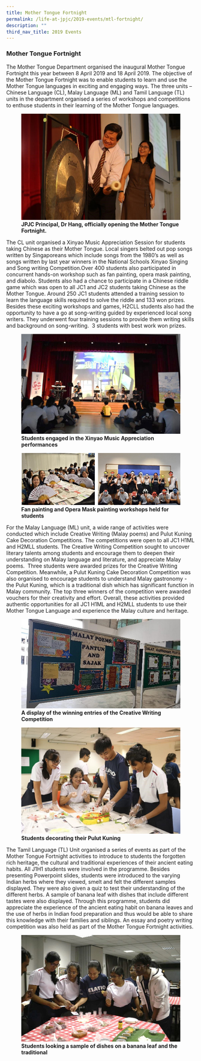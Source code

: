 ```yaml
---
title: Mother Tongue Fortnight
permalink: /life-at-jpjc/2019-events/mtl-fortnight/
description: ""
third_nav_title: 2019 Events
---
```

### **Mother Tongue Fortnight**
The Mother Tongue Department organised the inaugural Mother Tongue Fortnight this year between 8 April 2019 and 18 April 2019. The objective of the Mother Tongue Fortnight was to enable students to learn and use the Mother Tongue languages in exciting and engaging ways. The three units – Chinese Language (CL), Malay Language (ML) and Tamil Language (TL) units in the department organised a series of workshops and competitions to enthuse students in their learning of the Mother Tongue languages.

<figure>
<img src="/images/mtlf%201.jpg">
<figcaption> <strong> JPJC Principal, Dr Hang, officially opening the Mother Tongue Fortnight. </strong> </figcaption>
</figure>
The CL unit organised a Xinyao Music Appreciation Session for students taking Chinese as their Mother Tongue. Local singers belted out pop songs written by Singaporeans which include songs from the 1980’s as well as songs written by last year winners in the National Schools Xinyao Singing and Song writing Competition.Over 400 students also participated in concurrent hands-on workshop such as fan painting, opera mask painting, and diabolo. Students also had a chance to participate in a Chinese riddle game which was open to all JC1 and JC2 students taking Chinese as the Mother Tongue. Around 250 JC1 students attended a training session to learn the language skills required to solve the riddle and 133 won prizes. Besides these exciting workshops and games, H2CLL students also had the opportunity to have a go at song-writing guided by experienced local song writers. They underwent four training sessions to provide them writing skills and background on song-writing.  3 students with best work won prizes.
<figure>
<img src="/images/mtlf%202.jpg">
<figcaption> <strong> Students engaged in the Xinyao Music Appreciation performances </strong> </figcaption>
</figure>

<figure>
<img src="/images/mtlf%203.jpg">
<figcaption> <strong> Fan painting and Opera Mask painting workshops held for students </strong> </figcaption>
</figure>
For the Malay Language (ML) unit, a wide range of activities were conducted which include Creative Writing (Malay poems) and Pulut Kuning Cake Decoration Competitions. The competitions were open to all JC1 H1ML and H2MLL students. The Creative Writing Competition sought to uncover literary talents among students and encourage them to deepen their understanding on Malay language and literature, and appreciate Malay poems.  Three students were awarded prizes for the Creative Writing Competition. Meanwhile, a Pulut Kuning Cake Decoration Competition was also organised to encourage students to understand Malay gastronomy - the Pulut Kuning, which is a traditional dish which has significant function in Malay community. The top three winners of the competition were awarded vouchers for their creativity and effort. Overall, these activities provided authentic opportunities for all JC1 H1ML and H2MLL students to use their Mother Tongue Language and experience the Malay culture and heritage.
<figure>
<img src="/images/mtlf%204.jpg">
<figcaption> <strong> A display of the winning entries of the Creative Writing Competition </strong> </figcaption>
</figure>

<figure>
<img src="/images/mtlf%205.jpg">
<figcaption> <strong> Students decorating their Pulut Kuning </strong> </figcaption>
</figure>
The Tamil Language (TL) Unit organised a series of events as part of the Mother Tongue Fortnight activities to introduce to students the forgotten rich heritage, the cultural and traditional experiences of their ancient eating habits. All J1H1 students were involved in the programme. Besides presenting Powerpoint slides, students were introduced to the varying Indian herbs where they viewed, smelt and felt the different samples displayed. They were also given a quiz to test their understanding of the different herbs. A sample of banana leaf with dishes that include different tastes were also displayed. Through this programme, students did appreciate the experience of the ancient eating habit on banana leaves and the use of herbs in Indian food preparation and thus would be able to share this knowledge with their families and siblings. An essay and poetry writing competition was also held as part of the Mother Tongue Fortnight activities.
<figure>
<img src="/images/mtlf%206.jpg">
<figcaption> <strong> Students looking a sample of dishes on a banana leaf and the traditional </strong> </figcaption>
</figure>